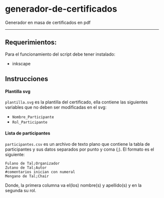 ﻿# generador-de-certificados
Generador en masa de certificados en pdf

----

## Requerimientos:
Para el funcionamiento del script debe tener instalado:
* inkscape

## Instrucciones
#### Plantilla svg
`plantilla.svg` es la plantilla del certificado, ella contiene las siguientes variables que no deben ser modificadas en el svg:

* `Nombre_Participante`
* `Rol_Participante`

#### Lista de participantes
`participantes.csv` es un archivo de texto plano que contiene la tabla de participantes y sus datos separados por punto y coma (;). El formato es el siguiente:

```
Fulano de Tal;Organizador
Zutano de Tal;Autor
#comentarios inician con numeral
Mengano de Tal;Chair
```
Donde, la primera columna va el(los) nombre(s) y apellido(s) y en la segunda su rol.

